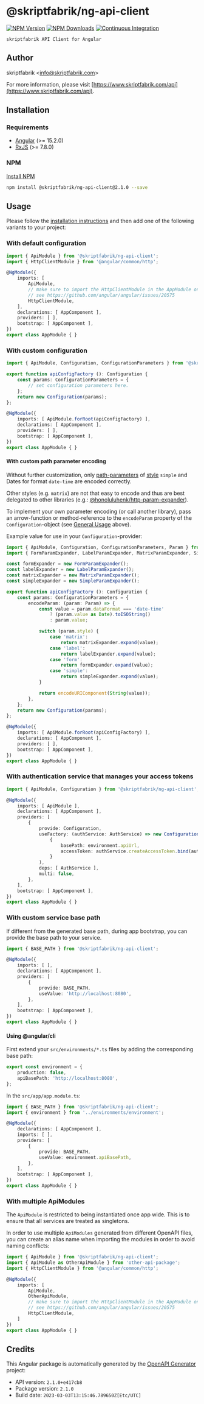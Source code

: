# @skriptfabrik/ng-api-client

[![NPM Version](https://img.shields.io/npm/v/@skriptfabrik/ng-api-client)](https://www.npmjs.com/package/@skriptfabrik/ng-api-client)
[![NPM Downloads](https://img.shields.io/npm/dt/@skriptfabrik/ng-api-client)](https://www.npmjs.com/package/@skriptfabrik/ng-api-client)
[![Continuous Integration](https://img.shields.io/github/actions/workflow/status/skriptfabrik/ng-api-client/ci.yml)](https://github.com/skriptfabrik/ng-api-client/actions/workflows/ci.yml)

    skriptfabrik API Client for Angular

## Author

skriptfabrik <[info@skriptfabrik.com](mailto:info@skriptfabrik.com)>

For more information, please visit [https://www.skriptfabrik.com/api](https://www.skriptfabrik.com/api).

## Installation

### Requirements

- [Angular](https://github.com/angular/angular) (>= 15.2.0)
- [RxJS](https://github.com/ReactiveX/rxjs) (>= 7.8.0)

### NPM

[Install NPM](https://docs.npmjs.com/cli/configuring-npm/install)

```bash
npm install @skriptfabrik/ng-api-client@2.1.0 --save
```

## Usage

Please follow the [installation instructions](#installation) and then add one of the following variants to your project:

### With default configuration

```typescript
import { ApiModule } from '@skriptfabrik/ng-api-client';
import { HttpClientModule } from '@angular/common/http';

@NgModule({
    imports: [
        ApiModule,
        // make sure to import the HttpClientModule in the AppModule only,
        // see https://github.com/angular/angular/issues/20575
        HttpClientModule,
    ],
    declarations: [ AppComponent ],
    providers: [ ],
    bootstrap: [ AppComponent ],
})
export class AppModule { }
```

### With custom configuration

```typescript
import { ApiModule, Configuration, ConfigurationParameters } from '@skriptfabrik/ng-api-client';

export function apiConfigFactory (): Configuration {
    const params: ConfigurationParameters = {
        // set configuration parameters here.
    };
    return new Configuration(params);
};

@NgModule({
    imports: [ ApiModule.forRoot(apiConfigFactory) ],
    declarations: [ AppComponent ],
    providers: [ ],
    bootstrap: [ AppComponent ],
})
export class AppModule { }
```

#### With custom path parameter encoding

Without further customization, only
[path-parameters](https://github.com/OAI/OpenAPI-Specification/blob/main/versions/3.1.0.md#parameter-locations) of
[style](https://github.com/OAI/OpenAPI-Specification/blob/main/versions/3.1.0.md#style-values) `simple` and Dates for
format `date-time` are encoded correctly.

Other styles (e.g. `matrix`) are not that easy to encode and thus are best delegated to other libraries
(e.g.: [@honoluluhenk/http-param-expander](https://www.npmjs.com/package/@honoluluhenk/http-param-expander)).

To implement your own parameter encoding (or call another library), pass an arrow-function or method-reference to the
`encodeParam` property of the `Configuration`-object (see [General Usage](#usage) above).

Example value for use in your `Configuration`-provider:

```typescript
import { ApiModule, Configuration, ConfigurationParameters, Param } from '@skriptfabrik/ng-api-client';
import { FormParamExpander, LabelParamExpander, MatrixParamExpander, SimpleParamExpander } from '@honoluluhenk/http-param-expander';

const formExpander = new FormParamExpander();
const labelExpander = new LabelParamExpander();
const matrixExpander = new MatrixParamExpander();
const simpleExpander = new SimpleParamExpander();

export function apiConfigFactory (): Configuration {
    const params: ConfigurationParameters = {
        encodeParam: (param: Param) => {
            const value = param.dataFormat === 'date-time'
                ? (param.value as Date).toISOString()
                : param.value;

            switch (param.style) {
                case 'matrix':
                    return matrixExpander.expand(value);
                case 'label':
                    return labelExpander.expand(value);
                case 'form':
                    return formExpander.expand(value);
                case 'simple':
                    return simpleExpander.expand(value);
            }

            return encodeURIComponent(String(value));
        },
    };
    return new Configuration(params);
};

@NgModule({
    imports: [ ApiModule.forRoot(apiConfigFactory) ],
    declarations: [ AppComponent ],
    providers: [ ],
    bootstrap: [ AppComponent ],
})
export class AppModule { }
```

### With authentication service that manages your access tokens

```typescript
import { ApiModule, Configuration } from '@skriptfabrik/ng-api-client';

@NgModule({
    imports: [ ApiModule ],
    declarations: [ AppComponent ],
    providers: [
        {
            provide: Configuration,
            useFactory: (authService: AuthService) => new Configuration(
                {
                    basePath: environment.apiUrl,
                    accessToken: authService.createAccessToken.bind(authService),
                }
            ),
            deps: [ AuthService ],
            multi: false,
        },
    ],
    bootstrap: [ AppComponent ],
})
export class AppModule { }
```

### With custom service base path

If different from the generated base path, during app bootstrap, you can provide the base path to your service.

```typescript
import { BASE_PATH } from '@skriptfabrik/ng-api-client';

@NgModule({
    imports: [ ],
    declarations: [ AppComponent ],
    providers: [
        {
            provide: BASE_PATH,
            useValue: 'http://localhost:8080',
        },
    ],
    bootstrap: [ AppComponent ],
})
export class AppModule { }
```

#### Using @angular/cli

First extend your `src/environments/*.ts` files by adding the corresponding base path:

```typescript
export const environment = {
    production: false,
    apiBasePath: 'http://localhost:8080',
};
```

In the `src/app/app.module.ts`:

```typescript
import { BASE_PATH } from '@skriptfabrik/ng-api-client';
import { environment } from '../environments/environment';

@NgModule({
    declarations: [ AppComponent ],
    imports: [ ],
    providers: [
        {
            provide: BASE_PATH,
            useValue: environment.apiBasePath,
        },
    ],
    bootstrap: [ AppComponent ],
})
export class AppModule { }
```

### With multiple ApiModules

The `ApiModule` is restricted to being instantiated once app wide.
This is to ensure that all services are treated as singletons.

In order to use multiple `ApiModules` generated from different OpenAPI files,
you can create an alias name when importing the modules in order to avoid naming conflicts:

```typescript
import { ApiModule } from '@skriptfabrik/ng-api-client';
import { ApiModule as OtherApiModule } from 'other-api-package';
import { HttpClientModule } from '@angular/common/http';

@NgModule({
    imports: [
        ApiModule,
        OtherApiModule,
        // make sure to import the HttpClientModule in the AppModule only,
        // see https://github.com/angular/angular/issues/20575
        HttpClientModule,
    ]
})
export class AppModule { }
```

## Credits

This Angular package is automatically generated by the [OpenAPI Generator](https://openapi-generator.tech) project:

- API version: `2.1.0+e417cb8`
- Package version: `2.1.0`
- Build date: `2023-03-03T13:15:46.789650Z[Etc/UTC]`
